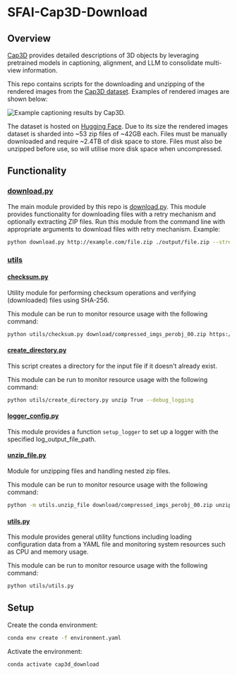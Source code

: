 # SFAI-Cap3D-Download

## Overview
[Cap3D](https://cap3d-um.github.io/) provides detailed descriptions of 3D objects by leveraging pretrained models in captioning, alignment, and LLM to consolidate multi-view information.

This repo contains scripts for the downloading and unzipping of the rendered images from the [Cap3D dataset](https://cap3d-um.github.io/). Examples of rendered images are shown below:

![Example captioning results by Cap3D.](https://tiangeluo.github.io/projectpages/imgs/Cap3D/teaser.png)

The dataset is hosted on [Hugging Face](https://huggingface.co/datasets/tiange/Cap3D). Due to its size the rendered images dataset is sharded into ~53 zip files of ~42GB each. Files must be manually downloaded and require ~2.4TB of disk space to store. Files must also be unzipped before use, so will utilise more disk space when uncompressed.

## Functionality
### [download.py](download.py) 
The main module provided by this repo is [download.py](download.py). This module provides functionality for downloading files with a retry mechanism and optionally extracting ZIP files.
Run this module from the command line with appropriate arguments to download files with retry mechanism.
Example:
```bash
python download.py http://example.com/file.zip ./output/file.zip --stream_log --file_log --unzip --track_extraction --chunk_size 8192 --max_retries 5 --retry_delay 30 --timeout 60
```
### [utils](utils)
#### [checksum.py](utils/checksum.py)
Utility module for performing checksum operations and verifying (downloaded) files using SHA-256.

This module can be run to monitor resource usage with the following command:
```bash
python utils/checksum.py download/compressed_imgs_perobj_00.zip https://huggingface.co/datasets/tiange/Cap3D/raw/main/RenderedImage_perobj_zips/compressed_imgs_perobj_00.zip
```

#### [create_directory.py](utils/create_directory.py)
This script creates a directory for the input file if it doesn't already exist.

This module can be run to monitor resource usage with the following command:
```bash
python utils/create_directory.py unzip True --debug_logging
```

#### [logger_config.py](utils/logger_config.py)
This module provides a function `setup_logger` to set up a logger with the specified log_output_file_path.

#### [unzip_file.py](utils/unzip_file.py)
Module for unzipping files and handling nested zip files.

This module can be run to monitor resource usage with the following command:
```bash
python -m utils.unzip_file download/compressed_imgs_perobj_00.zip unzips/compressed_imgs_perobj_00
```

#### [utils.py](utils/utils.py)
This module provides general utility functions including loading configuration data from a YAML file and monitoring system resources such as CPU and memory usage.

This module can be run to monitor resource usage with the following command:
```bash
python utils/utils.py
```

## Setup
Create the conda environment:
```bash
conda env create -f environment.yaml
```

Activate the environment:
```bash
conda activate cap3d_download
```